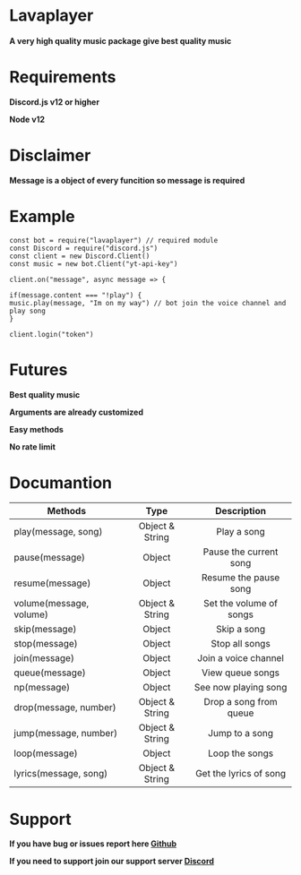 # Lavaplayer

#### A very high quality music package give best quality music

# Requirements

**Discord.js v12 or higher**

**Node v12**

# Disclaimer 

**Message is a object of every funcition so message is required**

# Example

```
const bot = require("lavaplayer") // required module
const Discord = require("discord.js")
const client = new Discord.Client()
const music = new bot.Client("yt-api-key")

client.on("message", async message => {

if(message.content === "!play") {
music.play(message, "Im on my way") // bot join the voice channel and play song 
}

client.login("token")

```

# Futures

**Best quality music**

**Arguments are already customized**

**Easy methods**

**No rate limit**

# Documantion

| Methods       | Type           | Description |
| ------------- |:-------------:|:--------------:|
| play(message, song)     | Object & String | Play a song |
| pause(message)      | Object | Pause the current song |
| resume(message) | Object | Resume the pause song |
| volume(message, volume) | Object & String | Set the volume of songs |
| skip(message) | Object | Skip a song |
| stop(message) | Object | Stop all songs |
| join(message) | Object | Join a voice channel |
| queue(message) | Object | View queue songs|
| np(message) | Object| See now playing song |
| drop(message, number) | Object & String | Drop a song from queue |
| jump(message, number) | Object & String | Jump to a song |
| loop(message) | Object | Loop the songs |
| lyrics(message, song) | Object & String| Get the lyrics of song |

# Support

**If you have bug or issues report here [Github](https://github.com/RPGTheGreat/lavaplayer)**

**If you need to support join our support server [Discord](https://discord.gg/yqAGXbz)**
